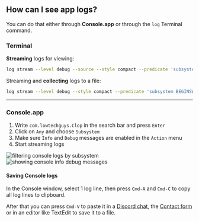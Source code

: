 ## How can I see app logs?

You can do that either through **Console.app** or through the `log` Terminal command.

### Terminal

**Streaming** logs for viewing:

```sh
log stream --level debug --source --style compact --predicate 'subsystem BEGINSWITH "com.lowtechguys.Clop"'
```

Streaming and **collecting** logs to a file:

```sh
log stream --level debug --style compact --predicate 'subsystem BEGINSWITH "com.lowtechguys.Clop"' | tee ~/Desktop/clop.txt
```

---

### Console.app

1. Write `com.lowtechguys.Clop` in the search bar and press `Enter`
2. Click on `Any` and choose `Subsystem`
2. Make sure `Info` and `Debug` messages are enabled in the `Action` menu
3. Start streaming logs

<div class="flex flex-center my-8">
    <img src="https://files.lowtechguys.com/console-subsystem-clop.png" alt="filtering console logs by subsystem" class="mr-1" />
    <img src="https://files.lunar.fyi/console-info-debug.webp" alt="showing console info debug messages" class="ml-1" />
</div

---

#### Saving Console logs

In the Console window, select 1 log line, then press `Cmd-A` and `Cmd-C` to copy all log lines to clipboard.

After that you can press `Cmd-V` to paste it in a [Discord chat](https://discord.gg/99vACD8D5u), the [Contact form](/contact) or in an editor like TextEdit to save it to a file.
